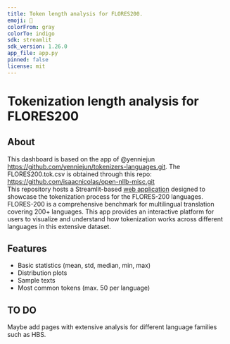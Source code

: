 ```yaml
---
title: Token length analysis for FLORES200.
emoji: 🐨
colorFrom: gray
colorTo: indigo
sdk: streamlit
sdk_version: 1.26.0
app_file: app.py
pinned: false
license: mit
---
```


# Tokenization length analysis for FLORES200

## About
This dashboard is based on the app of @yenniejun https://github.com/yenniejun/tokenizers-languages.git. The FLORES200.tok.csv is obtained through this repo: https://github.com/isaacnicolas/open-nllb-misc.git  
This repository hosts a Streamlit-based [web application](https://huggingface.co/spaces/isaacnicolas/TokAnalysisFLORES200) designed to showcase the tokenization process for the FLORES-200 languages. FLORES-200 is a comprehensive benchmark for multilingual translation covering 200+ languages. This app provides an interactive platform for users to visualize and understand how tokenization works across different languages in this extensive dataset.

## Features
- Basic statistics (mean, std, median, min, max)
- Distribution plots
- Sample texts
- Most common tokens (max. 50 per language)

## TO DO
Maybe add pages with extensive analysis for different language families such as HBS.